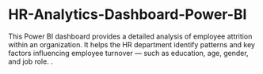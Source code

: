 # HR-Analytics-Dashboard-Power-BI
This Power BI dashboard provides a detailed analysis of employee attrition within an organization. It helps the HR department identify patterns and key factors influencing employee turnover — such as education, age, gender, and job role. .
